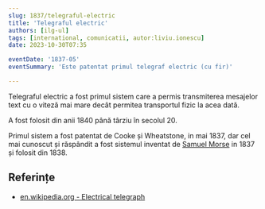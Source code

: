 ```yaml
---
slug: 1837/telegraful-electric
title: 'Telegraful electric'
authors: [ilg-ul]
tags: [international, comunicatii, autor:liviu.ionescu]
date: 2023-10-30T07:35

eventDate: '1837-05'
eventSummary: 'Este patentat primul telegraf electric (cu fir)'

---
```


Telegraful electric a fost primul sistem care a permis transmiterea
mesajelor text cu o viteză mai mare decât permitea transportul fizic
la acea dată.

<!-- truncate -->

A fost folosit din anii 1840 până târziu în secolul 20.

Primul sistem a fost patentat de Cooke și Wheatstone, in mai 1837,
dar cel mai cunoscut și răspândit a fost sistemul
inventat de
[Samuel Morse](https://en.wikipedia.org/wiki/Samuel_Morse) in 1837 și
folosit din 1838.

## Referințe

- [en.wikipedia.org - Electrical telegraph](https://en.wikipedia.org/wiki/Electrical_telegraph)
